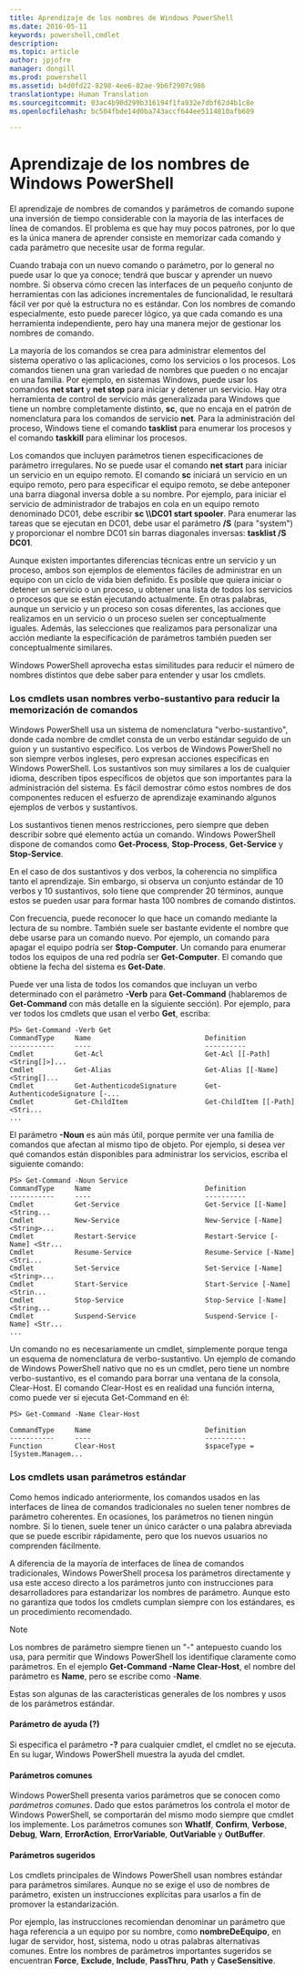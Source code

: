 ```yaml
---
title: Aprendizaje de los nombres de Windows PowerShell
ms.date: 2016-05-11
keywords: powershell,cmdlet
description: 
ms.topic: article
author: jpjofre
manager: dongill
ms.prod: powershell
ms.assetid: b4d0fd22-8298-4ee6-82ae-9b6f2907c986
translationtype: Human Translation
ms.sourcegitcommit: 03ac4b90d299b316194f1fa932e7dbf62d4b1c8e
ms.openlocfilehash: bc504fbde14d0ba743accf644ee5114810afb609

---
```


# Aprendizaje de los nombres de Windows PowerShell
El aprendizaje de nombres de comandos y parámetros de comando supone una inversión de tiempo considerable con la mayoría de las interfaces de línea de comandos. El problema es que hay muy pocos patrones, por lo que es la única manera de aprender consiste en memorizar cada comando y cada parámetro que necesite usar de forma regular.

Cuando trabaja con un nuevo comando o parámetro, por lo general no puede usar lo que ya conoce; tendrá que buscar y aprender un nuevo nombre. Si observa cómo crecen las interfaces de un pequeño conjunto de herramientas con las adiciones incrementales de funcionalidad, le resultará fácil ver por qué la estructura no es estándar. Con los nombres de comando especialmente, esto puede parecer lógico, ya que cada comando es una herramienta independiente, pero hay una manera mejor de gestionar los nombres de comando.

La mayoría de los comandos se crea para administrar elementos del sistema operativo o las aplicaciones, como los servicios o los procesos. Los comandos tienen una gran variedad de nombres que pueden o no encajar en una familia. Por ejemplo, en sistemas Windows, puede usar los comandos **net start** y **net stop** para iniciar y detener un servicio. Hay otra herramienta de control de servicio más generalizada para Windows que tiene un nombre completamente distinto, **sc**, que no encaja en el patrón de nomenclatura para los comandos de servicio **net**. Para la administración del proceso, Windows tiene el comando **tasklist** para enumerar los procesos y el comando **taskkill** para eliminar los procesos.

Los comandos que incluyen parámetros tienen especificaciones de parámetro irregulares. No se puede usar el comando **net start** para iniciar un servicio en un equipo remoto. El comando **sc** iniciará un servicio en un equipo remoto, pero para especificar el equipo remoto, se debe anteponer una barra diagonal inversa doble a su nombre. Por ejemplo, para iniciar el servicio de administrador de trabajos en cola en un equipo remoto denominado DC01, debe escribir **sc \\\\DC01 start spooler**. Para enumerar las tareas que se ejecutan en DC01, debe usar el parámetro **\/S** (para "system") y proporcionar el nombre DC01 sin barras diagonales inversas: **tasklist \/S DC01**.

Aunque existen importantes diferencias técnicas entre un servicio y un proceso, ambos son ejemplos de elementos fáciles de administrar en un equipo con un ciclo de vida bien definido. Es posible que quiera iniciar o detener un servicio o un proceso, u obtener una lista de todos los servicios o procesos que se están ejecutando actualmente. En otras palabras, aunque un servicio y un proceso son cosas diferentes, las acciones que realizamos en un servicio o un proceso suelen ser conceptualmente iguales. Además, las selecciones que realizamos para personalizar una acción mediante la especificación de parámetros también pueden ser conceptualmente similares.

Windows PowerShell aprovecha estas similitudes para reducir el número de nombres distintos que debe saber para entender y usar los cmdlets.

### Los cmdlets usan nombres verbo\-sustantivo para reducir la memorización de comandos
Windows PowerShell usa un sistema de nomenclatura "verbo\-sustantivo", donde cada nombre de cmdlet consta de un verbo estándar seguido de un guion y un sustantivo específico. Los verbos de Windows PowerShell no son siempre verbos ingleses, pero expresan acciones específicas en Windows PowerShell. Los sustantivos son muy similares a los de cualquier idioma, describen tipos específicos de objetos que son importantes para la administración del sistema. Es fácil demostrar cómo estos nombres de dos componentes reducen el esfuerzo de aprendizaje examinando algunos ejemplos de verbos y sustantivos.

Los sustantivos tienen menos restricciones, pero siempre que deben describir sobre qué elemento actúa un comando. Windows PowerShell dispone de comandos como **Get\-Process**, **Stop\-Process**, **Get\-Service** y **Stop\-Service**.

En el caso de dos sustantivos y dos verbos, la coherencia no simplifica tanto el aprendizaje. Sin embargo, si observa un conjunto estándar de 10 verbos y 10 sustantivos, solo tiene que comprender 20 términos, aunque estos se pueden usar para formar hasta 100 nombres de comando distintos.

Con frecuencia, puede reconocer lo que hace un comando mediante la lectura de su nombre. También suele ser bastante evidente el nombre que debe usarse para un comando nuevo. Por ejemplo, un comando para apagar el equipo podría ser **Stop\-Computer**. Un comando para enumerar todos los equipos de una red podría ser **Get\-Computer**. El comando que obtiene la fecha del sistema es **Get\-Date**.

Puede ver una lista de todos los comandos que incluyan un verbo determinado con el parámetro **\-Verb** para **Get\-Command** (hablaremos de **Get\-Command** con más detalle en la siguiente sección). Por ejemplo, para ver todos los cmdlets que usan el verbo **Get**, escriba:

```
PS> Get-Command -Verb Get
CommandType     Name                            Definition
-----------     ----                            ----------
Cmdlet          Get-Acl                         Get-Acl [[-Path] <String[]>]...
Cmdlet          Get-Alias                       Get-Alias [[-Name] <String[]...
Cmdlet          Get-AuthenticodeSignature       Get-AuthenticodeSignature [-...
Cmdlet          Get-ChildItem                   Get-ChildItem [[-Path] <Stri...
...
```

El parámetro **\-Noun** es aún más útil, porque permite ver una familia de comandos que afectan al mismo tipo de objeto. Por ejemplo, si desea ver qué comandos están disponibles para administrar los servicios, escriba el siguiente comando:

```
PS> Get-Command -Noun Service
CommandType     Name                            Definition
-----------     ----                            ----------
Cmdlet          Get-Service                     Get-Service [[-Name] <String...
Cmdlet          New-Service                     New-Service [-Name] <String>...
Cmdlet          Restart-Service                 Restart-Service [-Name] <Str...
Cmdlet          Resume-Service                  Resume-Service [-Name] <Stri...
Cmdlet          Set-Service                     Set-Service [-Name] <String>...
Cmdlet          Start-Service                   Start-Service [-Name] <Strin...
Cmdlet          Stop-Service                    Stop-Service [-Name] <String...
Cmdlet          Suspend-Service                 Suspend-Service [-Name] <Str... 
...
```

Un comando no es necesariamente un cmdlet, simplemente porque tenga un esquema de nomenclatura de verbo\-sustantivo. Un ejemplo de comando de Windows PowerShell nativo que no es un cmdlet, pero tiene un nombre verbo\-sustantivo, es el comando para borrar una ventana de la consola, Clear\-Host. El comando Clear\-Host es en realidad una función interna, como puede ver si ejecuta Get\-Command en él:

```
PS> Get-Command -Name Clear-Host

CommandType     Name                            Definition
-----------     ----                            ----------
Function        Clear-Host                      $spaceType = [System.Managem...
```

### Los cmdlets usan parámetros estándar
Como hemos indicado anteriormente, los comandos usados en las interfaces de línea de comandos tradicionales no suelen tener nombres de parámetro coherentes. En ocasiones, los parámetros no tienen ningún nombre. Si lo tienen, suele tener un único carácter o una palabra abreviada que se puede escribir rápidamente, pero que los nuevos usuarios no comprenden fácilmente.

A diferencia de la mayoría de interfaces de línea de comandos tradicionales, Windows PowerShell procesa los parámetros directamente y usa este acceso directo a los parámetros junto con instrucciones para desarrolladores para estandarizar los nombres de parámetro. Aunque esto no garantiza que todos los cmdlets cumplan siempre con los estándares, es un procedimiento recomendado.

> [!NOTE]
> Los nombres de parámetro siempre tienen un "\-" antepuesto cuando los usa, para permitir que Windows PowerShell los identifique claramente como parámetros. En el ejemplo **Get\-Command \-Name Clear\-Host**, el nombre del parámetro es **Name**, pero se escribe como \-**Name**.

Estas son algunas de las características generales de los nombres y usos de los parámetros estándar.

#### Parámetro de ayuda (?)
Si especifica el parámetro **\-?** para cualquier cmdlet, el cmdlet no se ejecuta. En su lugar, Windows PowerShell muestra la ayuda del cmdlet.

#### Parámetros comunes
Windows PowerShell presenta varios parámetros que se conocen como *parámetros comunes*. Dado que estos parámetros los controla el motor de Windows PowerShell, se comportarán del mismo modo siempre que cmdlet los implemente. Los parámetros comunes son **WhatIf**, **Confirm**, **Verbose**, **Debug**, **Warn**, **ErrorAction**, **ErrorVariable**, **OutVariable** y **OutBuffer**.

#### Parámetros sugeridos
Los cmdlets principales de Windows PowerShell usan nombres estándar para parámetros similares. Aunque no se exige el uso de nombres de parámetro, existen un instrucciones explícitas para usarlos a fin de promover la estandarización.

Por ejemplo, las instrucciones recomiendan denominar un parámetro que haga referencia a un equipo por su nombre, como **nombreDeEquipo**, en lugar de servidor, host, sistema, nodo u otras palabras alternativas comunes. Entre los nombres de parámetros importantes sugeridos se encuentran **Force**, **Exclude**, **Include**, **PassThru**, **Path** y **CaseSensitive**.




<!--HONumber=Jun16_HO4-->


